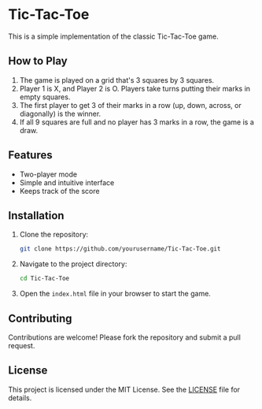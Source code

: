 # Tic-Tac-Toe

This is a simple implementation of the classic Tic-Tac-Toe game.

## How to Play

1. The game is played on a grid that's 3 squares by 3 squares.
2. Player 1 is X, and Player 2 is O. Players take turns putting their marks in empty squares.
3. The first player to get 3 of their marks in a row (up, down, across, or diagonally) is the winner.
4. If all 9 squares are full and no player has 3 marks in a row, the game is a draw.

## Features

- Two-player mode
- Simple and intuitive interface
- Keeps track of the score

## Installation

1. Clone the repository:
    ```sh
    git clone https://github.com/yourusername/Tic-Tac-Toe.git
    ```
2. Navigate to the project directory:
    ```sh
    cd Tic-Tac-Toe
    ```
3. Open the `index.html` file in your browser to start the game.

## Contributing

Contributions are welcome! Please fork the repository and submit a pull request.

## License

This project is licensed under the MIT License. See the [LICENSE](LICENSE) file for details.